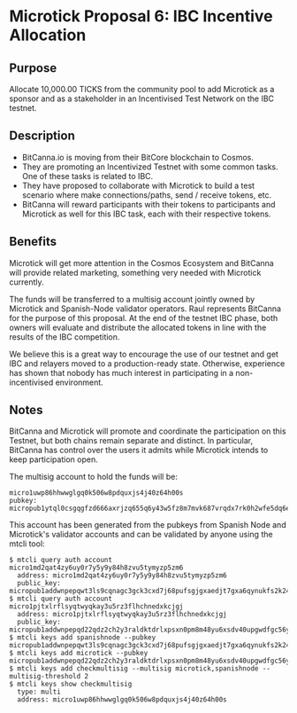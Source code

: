 # Microtick Proposal 6: IBC Incentive Allocation

## Purpose

Allocate 10,000.00 TICKS from the community pool to add Microtick as a sponsor and as a stakeholder in an Incentivised Test Network on the IBC testnet.

## Description

- BitCanna.io is moving from their BitCore blockchain to Cosmos.
- They are promoting an Incentivized Testnet with some common tasks. One of these tasks is related to IBC.
- They have proposed to collaborate with Microtick to build a test scenario where make connections/paths, send / receive tokens, etc.
- BitCanna will reward participants with their tokens to participants and Microtick as well for this IBC task, each with their respective tokens.

## Benefits

Microtick will get more attention in the Cosmos Ecosystem and BitCanna will provide related marketing, something very needed with Microtick currently.

The funds will be transferred to a multisig account jointly owned by Microtick and Spanish-Node validator operators. Raul represents BitCanna for the purpose of this proposal. At the end of the testnet IBC phase, both owners will evaluate and distribute the allocated tokens in line with the results of the IBC competition.

We believe this is a great way to encourage the use of our testnet and get IBC and relayers moved to a production-ready state. Otherwise, experience has shown that nobody has much interest in participating in a non-incentivised environment.

## Notes

BitCanna and Microtick will promote and coordinate the participation on this Testnet, but both chains remain separate and distinct. In particular, BitCanna has control over the users it admits while Microtick intends to keep participation open.

The multisig account to hold the funds will be:

```
micro1uwp86hhwwglgq0k506w8pdquxjs4j40z64h00s
pubkey: micropub1ytql0csgqgfzd666axrjzq655q6y43w5fz8m7mvk687vrqdx7rk0h2wfe5dq6e2lczsu6j33f5fzd666axrjzquhrlqtsp8633z33drsvma95wrcnq3ysdmjmyhusdm5qf8evnq4v5fmhjtn
```

This account has been generated from the pubkeys from Spanish Node and Microtick's validator accounts and can be validated by anyone using the mtcli tool:

```
$ mtcli query auth account micro1md2qat4zy6uy0r7y5y9y84h8zvu5tymyzp5zm6
  address: micro1md2qat4zy6uy0r7y5y9y84h8zvu5tymyzp5zm6
  public_key: micropub1addwnpepqwt3ls9cqnagc3gck3cxd7j68pufsgjgxaedjt7gxa6qynukfs2k24a8plr
$ mtcli query auth account micro1pjtxlrflsyqtwyqkay3u5rz3flhchnedxkcjgj
  address: micro1pjtxlrflsyqtwyqkay3u5rz3flhchnedxkcjgj
  public_key: micropub1addwnpepqd22qdz2ch2y3raldktdrlxpsxn0pm8m48yu6xsdv40upgwdfgc56ywq8ck
$ mtcli keys add spanishnode --pubkey micropub1addwnpepqwt3ls9cqnagc3gck3cxd7j68pufsgjgxaedjt7gxa6qynukfs2k24a8plr
$ mtcli keys add microtick --pubkey micropub1addwnpepqd22qdz2ch2y3raldktdrlxpsxn0pm8m48yu6xsdv40upgwdfgc56ywq8ck
$ mtcli keys add checkmultisig --multisig microtick,spanishnode --multisig-threshold 2
$ mtcli keys show checkmultisig
  type: multi
  address: micro1uwp86hhwwglgq0k506w8pdquxjs4j40z64h00s
```
